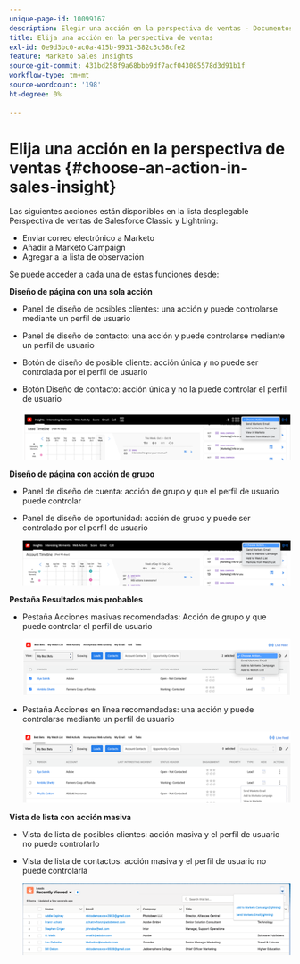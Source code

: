 ```yaml
---
unique-page-id: 10099167
description: Elegir una acción en la perspectiva de ventas - Documentos de Marketo - Documentación del producto
title: Elija una acción en la perspectiva de ventas
exl-id: 0e9d3bc0-ac0a-415b-9931-382c3c68cfe2
feature: Marketo Sales Insights
source-git-commit: 431bd258f9a68bbb9df7acf043085578d3d91b1f
workflow-type: tm+mt
source-wordcount: '198'
ht-degree: 0%

---
```


# Elija una acción en la perspectiva de ventas {#choose-an-action-in-sales-insight}

Las siguientes acciones están disponibles en la lista desplegable Perspectiva de ventas de Salesforce Classic y Lightning:

* Enviar correo electrónico a Marketo
* Añadir a Marketo Campaign
* Agregar a la lista de observación

Se puede acceder a cada una de estas funciones desde:

**Diseño de página con una sola acción**

* Panel de diseño de posibles clientes: una acción y puede controlarse mediante un perfil de usuario
* Panel de diseño de contacto: una acción y puede controlarse mediante un perfil de usuario
* Botón de diseño de posible cliente: acción única y no puede ser controlada por el perfil de usuario
* Botón Diseño de contacto: acción única y no la puede controlar el perfil de usuario

  ![](assets/choose-an-action-in-sales-insight-1.png)

**Diseño de página con acción de grupo**

* Panel de diseño de cuenta: acción de grupo y que el perfil de usuario puede controlar
* Panel de diseño de oportunidad: acción de grupo y puede ser controlado por el perfil de usuario

  ![](assets/choose-an-action-in-sales-insight-2.png)

**Pestaña Resultados más probables**

* Pestaña Acciones masivas recomendadas: Acción de grupo y que puede controlar el perfil de usuario

  ![](assets/choose-an-action-in-sales-insight-3.png)

* Pestaña Acciones en línea recomendadas: una acción y puede controlarse mediante un perfil de usuario

  ![](assets/choose-an-action-in-sales-insight-4.png)

**Vista de lista con acción masiva**

* Vista de lista de posibles clientes: acción masiva y el perfil de usuario no puede controlarlo
* Vista de lista de contactos: acción masiva y el perfil de usuario no puede controlarla

  ![](assets/choose-an-action-in-sales-insight-5.png)
